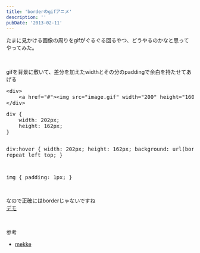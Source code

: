 ```yaml
---
title: 'borderのgifアニメ'
description: ''
pubDate: '2013-02-11'
---
```


<p>たまに見かける画像の周りをgifがぐるぐる回るやつ、どうやるのかなと思ってやってみた。</p>
<p>&nbsp;</p>
<p>gifを背景に敷いて、差分を加えたwidthとその分のpaddingで余白を持たせてあげる</p>
<pre class="brush: xml; title: ; notranslate" title="">&lt;div&gt;
	&lt;a href="#"&gt;&lt;img src="image.gif" width="200" height="160"&gt;&lt;/a&gt;
&lt;/div&gt;
</pre>
<pre class="brush: css; title: ; notranslate" title="">div {
	width: 202px;
	height: 162px;
}

div:hover {
width: 202px;
height: 162px;
background: url(border.gif) repeat left top;
}

img {
padding: 1px;
}

</pre>
<p>なので正確にはborderじゃないですね<br>
<a href="https://archive.yuheijotaki.com/demo/border_anime1/">デモ</a></p>
<p>&nbsp;</p>
<p>参考</p>
<ul>
<li><a href="http://www.mekke.co/">mekke</a></li>
</ul>
